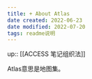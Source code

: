 ```yaml
---
title: + About Atlas
date created: 2022-06-23
date modified: 2022-07-20
tags: readme说明
---
```


up:: [[ACCESS 笔记组织法]]

Atlas意思是地图集。
